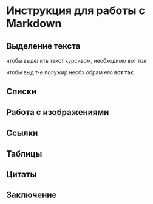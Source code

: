 # Инструкция для работы с Markdown

## Выделение текста

чтобы выделить текст курсивом, необходимо *вот так*

чтобы выд т-е полужир необх обрам его **вот так**

## Списки

## Работа с изображениями

## Ссылки

## Таблицы

## Цитаты

## Заключение